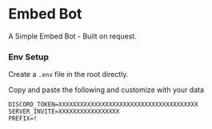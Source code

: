 # Embed Bot

A Simple Embed Bot - Built on request.

### Env Setup
Create a `.env` file in the root directly.

Copy and paste the following and customize with your data
```
DISCORD_TOKEN=XXXXXXXXXXXXXXXXXXXXXXXXXXXXXXXXXXXXXXX
SERVER_INVITE=XXXXXXXXXXXXXXXXX
PREFIX=!
```
